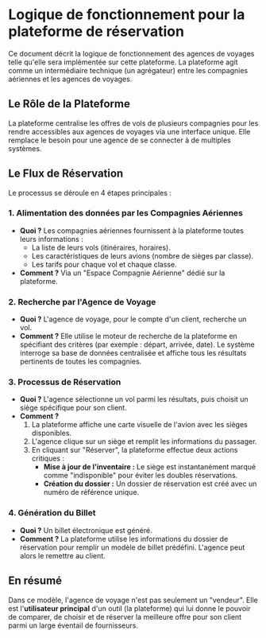 # Logique de fonctionnement pour la plateforme de réservation

Ce document décrit la logique de fonctionnement des agences de voyages telle qu'elle sera implémentée sur cette plateforme. La plateforme agit comme un intermédiaire technique (un agrégateur) entre les compagnies aériennes et les agences de voyages.

## Le Rôle de la Plateforme

La plateforme centralise les offres de vols de plusieurs compagnies pour les rendre accessibles aux agences de voyages via une interface unique. Elle remplace le besoin pour une agence de se connecter à de multiples systèmes.

## Le Flux de Réservation

Le processus se déroule en 4 étapes principales :

### 1. Alimentation des données par les Compagnies Aériennes

*   **Quoi ?** Les compagnies aériennes fournissent à la plateforme toutes leurs informations :
    *   La liste de leurs vols (itinéraires, horaires).
    *   Les caractéristiques de leurs avions (nombre de sièges par classe).
    *   Les tarifs pour chaque vol et chaque classe.
*   **Comment ?** Via un "Espace Compagnie Aérienne" dédié sur la plateforme.

### 2. Recherche par l'Agence de Voyage

*   **Quoi ?** L'agence de voyage, pour le compte d'un client, recherche un vol.
*   **Comment ?** Elle utilise le moteur de recherche de la plateforme en spécifiant des critères (par exemple : départ, arrivée, date). Le système interroge sa base de données centralisée et affiche tous les résultats pertinents de toutes les compagnies.

### 3. Processus de Réservation

*   **Quoi ?** L'agence sélectionne un vol parmi les résultats, puis choisit un siège spécifique pour son client.
*   **Comment ?**
    1.  La plateforme affiche une carte visuelle de l'avion avec les sièges disponibles.
    2.  L'agence clique sur un siège et remplit les informations du passager.
    3.  En cliquant sur "Réserver", la plateforme effectue deux actions critiques :
        *   **Mise à jour de l'inventaire :** Le siège est instantanément marqué comme "indisponible" pour éviter les doubles réservations.
        *   **Création du dossier :** Un dossier de réservation est créé avec un numéro de référence unique.

### 4. Génération du Billet

*   **Quoi ?** Un billet électronique est généré.
*   **Comment ?** La plateforme utilise les informations du dossier de réservation pour remplir un modèle de billet prédéfini. L'agence peut alors le remettre au client.

## En résumé

Dans ce modèle, l'agence de voyage n'est pas seulement un "vendeur". Elle est l'**utilisateur principal** d'un outil (la plateforme) qui lui donne le pouvoir de comparer, de choisir et de réserver la meilleure offre pour son client parmi un large éventail de fournisseurs.
